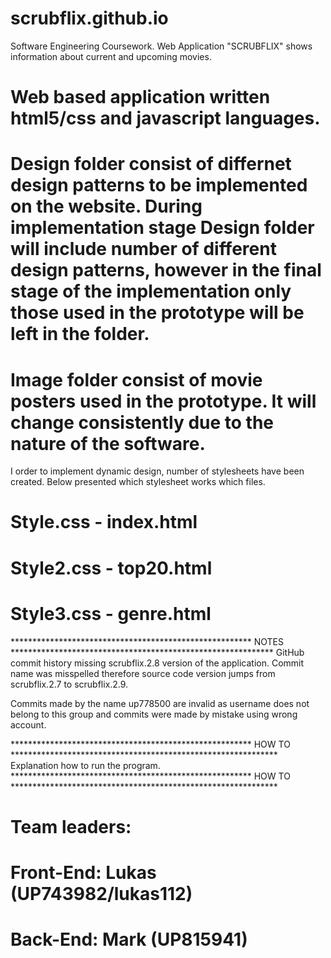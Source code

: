 # scrubflix.github.io
Software Engineering Coursework. Web Application "SCRUBFLIX" shows information about current and upcoming movies.

# Web based application written html5/css and javascript languages.
# Design folder consist of differnet design patterns to be implemented on the website. During implementation stage Design folder will include number of different design patterns, however in the final stage of the implementation only those used in the prototype will be left in the folder.
# Image folder consist of movie posters used in the prototype. It will change consistently due to the nature of the software.

I order to implement dynamic design, number of stylesheets have been created. Below presented which stylesheet works which files.
# Style.css - index.html
# Style2.css - top20.html
# Style3.css - genre.html

******************************************************* NOTES ************************************************************
GitHub commit history missing scrubflix.2.8 version of the application. Commit name was misspelled therefore source code version jumps from scrubflix.2.7 to scrubflix.2.9.

Commits made by the name up778500 are invalid as username does not belong to this group and commits were made by mistake using wrong account.

******************************************************* HOW TO *************************************************************
Explanation how to run the program.
******************************************************* HOW TO *************************************************************

# Team leaders: 
# Front-End: Lukas (UP743982/lukas112)
# Back-End: Mark (UP815941)
